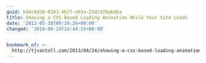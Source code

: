 ```yaml
---
guid: b5dcbd38-8103-4b77-a63a-22dcd29abdba
title: Showing a CSS Based Loading Animation While Your Site Loads
date: '2013-05-18T09:39:26+00:00'
changed: '2019-09-24T14:44:15+00:00'


bookmark_of: >-
  http://tjvantoll.com/2013/04/24/showing-a-css-based-loading-animation-while-your-site-loads/
---
```




